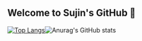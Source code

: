 
  
## Welcome to Sujin's GitHub :deciduous_tree:



[![Top Langs](https://github-readme-stats.vercel.app/api/top-langs/?username=SJ0826&layout=compact)](https://github.com/jhe226/github-readme-stats)![Anurag's GitHub stats](https://github-readme-stats.vercel.app/api?username=SJ0826&show_icons=true&theme=gruvbox_light)

